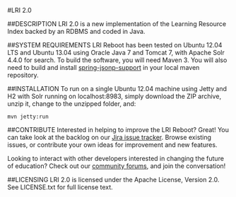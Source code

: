 #LRI 2.0

##DESCRIPTION
LRI 2.0 is a new implementation of the Learning Resource Index backed by an RDBMS and coded in Java.

##SYSTEM REQUIREMENTS
LRI Reboot has been tested on Ubuntu 12.04 LTS and Ubuntu 13.04 using Oracle Java 7 and Tomcat 7, with Apache Solr 4.4.0 for search. To build the software, you will need Maven 3. You will also need to build and install [spring-jsonp-support](https://github.com/bhagyas/spring-jsonp-support "spring-jsonp-support") in your local maven repository.

##INSTALLATION
To run on a single Ubuntu 12.04 machine using Jetty and H2 with Solr running on localhost:8983, simply download the ZIP archive, unzip it, change to the unzipped folder, and:

	mvn jetty:run

##CONTRIBUTE
Interested in helping to improve the LRI Reboot? Great! You can take look at the backlog on our [Jira issue tracker](https://support.inbloom.org "Jira"). Browse existing issues, or contribute your own ideas for improvement and new features.

Looking to interact with other developers interested in changing the future of education? Check out our [community forums](https://forums.inbloom.org/ "Forums"), and join the conversation!

##LICENSING
LRI 2.0 is licensed under the Apache License, Version 2.0. See LICENSE.txt for full license text.
